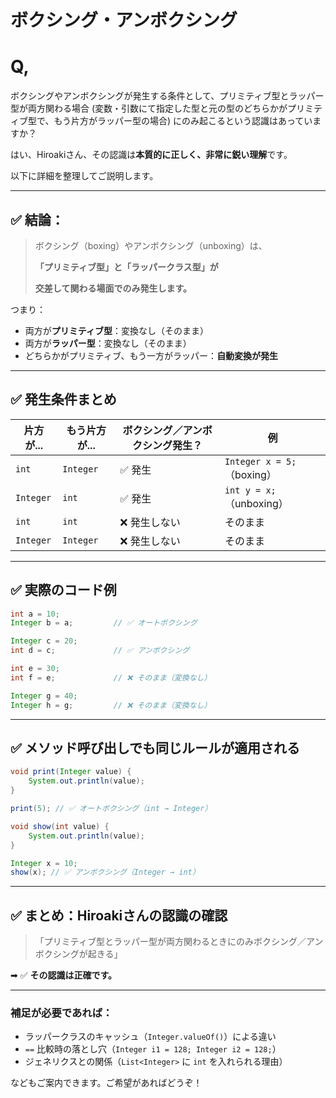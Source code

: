 # ボクシング・アンボクシング

# Q,

ボクシングやアンボクシングが発生する条件として、プリミティブ型とラッパー型が両方関わる場合 (変数・引数にて指定した型と元の型のどちらかがプリミティブ型で、もう片方がラッパー型の場合) にのみ起こるという認識はあっていますか？

はい、Hiroakiさん、その認識は**本質的に正しく、非常に鋭い理解**です。

以下に詳細を整理してご説明します。

---

## ✅ 結論：

> ボクシング（boxing）やアンボクシング（unboxing）は、
> 
> 
> **「プリミティブ型」と「ラッパークラス型」が**
> 
> **交差して関わる場面でのみ発生します。**
> 

つまり：

- 両方が**プリミティブ型**：変換なし（そのまま）
- 両方が**ラッパー型**：変換なし（そのまま）
- どちらかがプリミティブ、もう一方がラッパー：**自動変換が発生**

---

## ✅ 発生条件まとめ

| 片方が... | もう片方が... | ボクシング／アンボクシング発生？ | 例 |
| --- | --- | --- | --- |
| `int` | `Integer` | ✅ 発生 | `Integer x = 5;`（boxing） |
| `Integer` | `int` | ✅ 発生 | `int y = x;`（unboxing） |
| `int` | `int` | ❌ 発生しない | そのまま |
| `Integer` | `Integer` | ❌ 発生しない | そのまま |

---

## ✅ 実際のコード例

```java
int a = 10;
Integer b = a;         // ✅ オートボクシング

Integer c = 20;
int d = c;             // ✅ アンボクシング

int e = 30;
int f = e;             // ❌ そのまま（変換なし）

Integer g = 40;
Integer h = g;         // ❌ そのまま（変換なし）
```

---

## ✅ メソッド呼び出しでも同じルールが適用される

```java
void print(Integer value) {
    System.out.println(value);
}

print(5); // ✅ オートボクシング（int → Integer）

void show(int value) {
    System.out.println(value);
}

Integer x = 10;
show(x); // ✅ アンボクシング（Integer → int）
```

---

## ✅ まとめ：Hiroakiさんの認識の確認

> 「プリミティブ型とラッパー型が両方関わるときにのみボクシング／アンボクシングが起きる」
> 

➡ ✅ **その認識は正確です。**

---

### 補足が必要であれば：

- ラッパークラスのキャッシュ（`Integer.valueOf()`）による違い
- `==` 比較時の落とし穴（`Integer i1 = 128; Integer i2 = 128;`）
- ジェネリクスとの関係（`List<Integer>` に `int` を入れられる理由）

などもご案内できます。ご希望があればどうぞ！